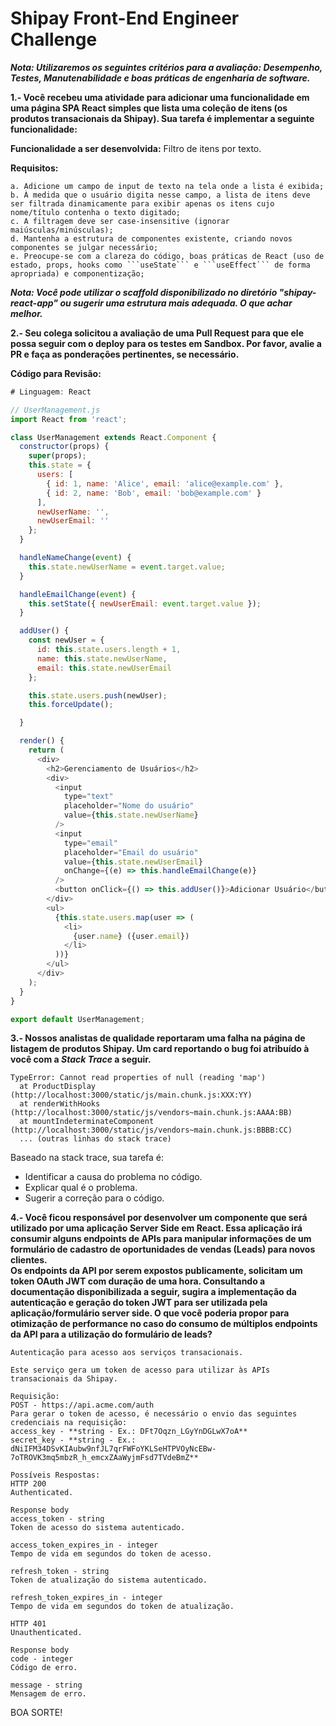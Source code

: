 # Shipay Front-End Engineer Challenge

***Nota: Utilizaremos os seguintes critérios para a avaliação: Desempenho, Testes, Manutenabilidade e boas práticas de engenharia de software.***

**1.- Você recebeu uma atividade para adicionar uma funcionalidade em uma página SPA React simples que lista uma coleção de itens (os produtos transacionais da Shipay). Sua tarefa é implementar a seguinte funcionalidade:**

**Funcionalidade a ser desenvolvida:** Filtro de itens por texto.

**Requisitos:**  

    a. Adicione um campo de input de texto na tela onde a lista é exibida;  
    b. À medida que o usuário digita nesse campo, a lista de itens deve ser filtrada dinamicamente para exibir apenas os itens cujo nome/título contenha o texto digitado;  
    c. A filtragem deve ser case-insensitive (ignorar maiúsculas/minúsculas);  
    d. Mantenha a estrutura de componentes existente, criando novos componentes se julgar necessário;  
    e. Preocupe-se com a clareza do código, boas práticas de React (uso de estado, props, hooks como ```useState``` e ```useEffect``` de forma apropriada) e componentização;  

***Nota: Você pode utilizar o scaffold disponibilizado no diretório "shipay-react-app" ou sugerir uma estrutura mais adequada. O que achar melhor.***  

**2.- Seu colega solicitou a avaliação de uma Pull Request para que ele possa seguir com o deploy para os testes em Sandbox. Por favor, avalie a PR e faça as ponderações pertinentes, se necessário.**

**Código para Revisão:**  

```JavaScript
# Linguagem: React

// UserManagement.js
import React from 'react';

class UserManagement extends React.Component {
  constructor(props) {
    super(props);
    this.state = {
      users: [
        { id: 1, name: 'Alice', email: 'alice@example.com' },
        { id: 2, name: 'Bob', email: 'bob@example.com' }
      ],
      newUserName: '',
      newUserEmail: ''
    };
  }

  handleNameChange(event) {
    this.state.newUserName = event.target.value;
  }

  handleEmailChange(event) {
    this.setState({ newUserEmail: event.target.value });
  }

  addUser() {
    const newUser = {
      id: this.state.users.length + 1,
      name: this.state.newUserName,
      email: this.state.newUserEmail
    };

    this.state.users.push(newUser);
    this.forceUpdate();

  }

  render() {
    return (
      <div>
        <h2>Gerenciamento de Usuários</h2>
        <div>
          <input
            type="text"
            placeholder="Nome do usuário"
            value={this.state.newUserName}
          />
          <input
            type="email"
            placeholder="Email do usuário"
            value={this.state.newUserEmail}
            onChange={(e) => this.handleEmailChange(e)}
          />
          <button onClick={() => this.addUser()}>Adicionar Usuário</button>
        </div>
        <ul>
          {this.state.users.map(user => (
            <li>
              {user.name} ({user.email})
            </li>
          ))}
        </ul>
      </div>
    );
  }
}

export default UserManagement;

```

**3.- Nossos analistas de qualidade reportaram uma falha na página de listagem de produtos Shipay. Um card reportando o bug foi atribuído à você com a ***Stack Trace*** a seguir.**

```
TypeError: Cannot read properties of null (reading 'map')
  at ProductDisplay (http://localhost:3000/static/js/main.chunk.js:XXX:YY)
  at renderWithHooks (http://localhost:3000/static/js/vendors~main.chunk.js:AAAA:BB)
  at mountIndeterminateComponent (http://localhost:3000/static/js/vendors~main.chunk.js:BBBB:CC)
  ... (outras linhas do stack trace)
```

Baseado na stack trace, sua tarefa é:  
- Identificar a causa do problema no código.  
- Explicar qual é o problema.  
- Sugerir a correção para o código.  
  


**4.- Você ficou responsável por desenvolver um componente que será utilizado por uma aplicação Server Side em React. Essa aplicação irá consumir alguns endpoints de APIs para manipular informações de um formulário de cadastro de oportunidades de vendas (Leads) para novos clientes.  
Os endpoints da API por serem expostos publicamente, solicitam um token OAuth JWT com duração de uma hora. Consultando a documentação disponibilizada a seguir, sugira a implementação da autenticação e geração do token JWT para ser utilizada pela aplicação/formulário server side.
O que você poderia propor para otimização de performance no caso do consumo de múltiplos endpoints da API para a utilização do formulário de leads?**


```
Autenticação para acesso aos serviços transacionais.

Este serviço gera um token de acesso para utilizar às APIs transacionais da Shipay.

Requisição:
POST - https://api.acme.com/auth
Para gerar o token de acesso, é necessário o envio das seguintes credenciais na requisição:
access_key - **string - Ex.: DFt7Oqzn_LGyYnDGLwX7oA**
secret_key - **string - Ex.: dNiIFM34DSvKIAubw9nfJL7qrFWFoYKLSeHTPVOyNcEBw-7oTROVK3mq5mbzR_h_emcxZAaWyjmFsd7TVdeBmZ**

Possíveis Respostas:
HTTP 200
Authenticated.

Response body
access_token - string
Token de acesso do sistema autenticado.

access_token_expires_in - integer
Tempo de vida em segundos do token de acesso.

refresh_token - string
Token de atualização do sistema autenticado.

refresh_token_expires_in - integer
Tempo de vida em segundos do token de atualização.

HTTP 401
Unauthenticated.

Response body
code - integer
Código de erro.

message - string
Mensagem de erro.
```


BOA SORTE!
